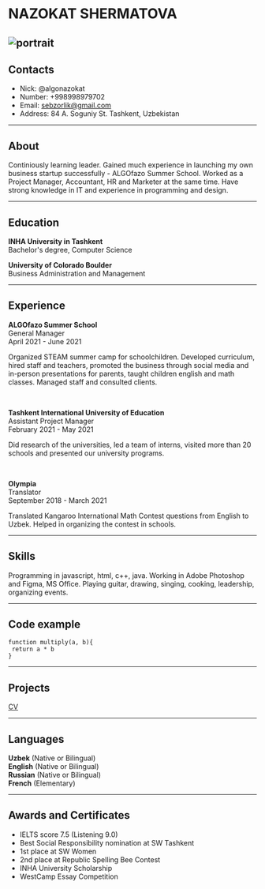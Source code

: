 # NAZOKAT SHERMATOVA
![portrait]("" "Bukhara")
----
## Contacts
* Nick: @algonazokat
* Number: +998998979702
* Email: sebzorlik@gmail.com 
* Address: 84 A. Soguniy St. Tashkent, Uzbekistan 
****
## About
Continiously learning leader. Gained much experience in launching my own business startup successfully - ALGOfazo Summer School. Worked as a Project Manager, Accountant, HR and Marketer at the same time. Have strong knowledge in IT and experience in programming and design.
____

## Education 
**INHA University in Tashkent**   
Bachelor's degree, Computer Science 

**University of Colorado Boulder**    
Business Administration and Management
___
## Experience 
**ALGOfazo Summer School**  
General Manager  
April 2021 - June 2021 

Organized STEAM summer camp for schoolchildren. Developed curriculum,
hired staff and teachers, promoted the business through social media and in-person presentations for parents, taught children english and math classes.
Managed staff and consulted clients.

<br/>

**Tashkent International University of Education**  
Assistant Project Manager  
February 2021 - May 2021 

Did research of the universities, led a team of interns, visited more than 20
schools and presented our university programs.

<br/>

**Olympia**   
Translator  
September 2018 - March 2021 

Translated Kangaroo International Math Contest questions from English to
Uzbek. Helped in organizing the contest in schools.
___
## Skills
Programming in javascript, html, c++, java. Working in Adobe Photoshop and Figma, MS Office. Playing guitar, drawing, singing, cooking, leadership, organizing events.
____
## Code example
```
function multiply(a, b){
 return a * b
}
```
___
## Projects 
[CV](https://github.com/Algonazokat/rsschool-cv)
___
## Languages
**Uzbek** (Native or Bilingual)   
**English** (Native or Bilingual)  
**Russian** (Native or Bilingual)  
**French** (Elementary)  
_____
## Awards and Certificates
* IELTS score 7.5 (Listening 9.0)
* Best Social Responsibility
nomination at SW Tashkent  
* 1st place at SW Women  
* 2nd place at Republic Spelling Bee
Contest  
* INHA University Scholarship  
* WestCamp Essay Competition



